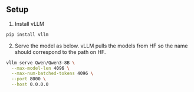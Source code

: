 ## Setup

1. Install vLLM
```bash
pip install vllm
```

2. Serve the model as below. vLLM pulls the models from HF so the name should correspond to the path on HF.
```bash
vllm serve Qwen/Qwen3-8B \
  --max-model-len 4096 \
  --max-num-batched-tokens 4096 \
  --port 8000 \
  --host 0.0.0.0
```